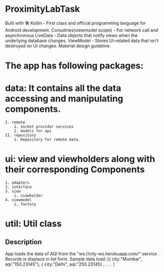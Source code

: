# ProximityLabTask


Built with 🛠
Kotlin - First class and official programming language for Android development.
Coroutines(viewmodel scope) - For network call and asynchronous
LiveData - Data objects that notify views when the underlying database changes.
ViewModel - Stores UI-related data that isn't destroyed on UI changes.
Material design guideline.

# The app has following packages:


# data: It contains all the data accessing and manipulating components.
	I. remote
		1. socket provider services
		2. models for api
	II. repository
		1. Repository for remote data.
# ui: view and viewholders along with their corresponding Components
	1. adapters 
	2. interface
	3. view
		i. viewholder
	4. viewmodel
		i. factory
# util: Util class


## Description
App loads the data of AQI from the "ws://city-ws.herokuapp.com/" service .
Records is displace in list form. 
Sample data load:
[{ city:"Mumbai", aqi:"150.23145"}, { city:"Delhi", aqi:"250.23145} , . . . ]

